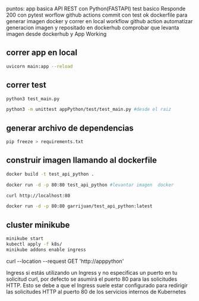 puntos:
app basica API REST con Python(FASTAPI)
test basico Responde 200 con pytest
worflow github actions commit con test ok
dockerfile para generar imagen docker y correr en local
workflow github action automatizar generacion imagen y repositado en dockerhub
comprobar que levanta imagen desde dockerhub y App Working


## correr app en local
```sh
uvicorn main:app --reload
```

## correr test 
```sh
python3 test_main.py

python3 -m unittest appPython/test/test_main.py #desde el raiz
```

## generar archivo de dependencias
```sh
pip freeze > requirements.txt
```

## construir imagen llamando al dockerfile
```sh
docker build -t test_api_python .

docker run -d -p 80:80 test_api_python #levantar imagen  docker

curl http://localhost:80

docker run -d -p 80:80 garrijuan/test_api_python:latest
```

## cluster minikube
```sh
minikube start
kubectl apply -f k8s/
minikube addons enable ingress
```

curl --location --request GET 'http://apppython'



Ingress
si estás utilizando un Ingress y no especificas un puerto en tu solicitud curl, por defecto se asumirá el puerto 80 para las solicitudes HTTP. Esto se debe a que el Ingress suele estar configurado para redirigir las solicitudes HTTP al puerto 80 de los servicios internos de Kubernetes
